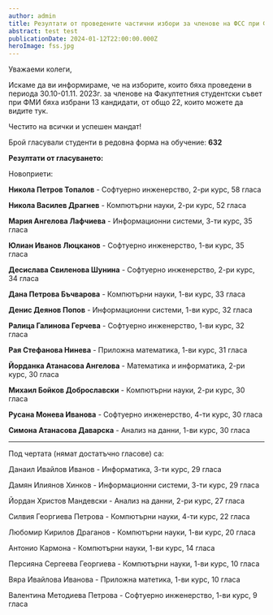 ```yaml
---
author: admin
title: Резултати от проведените частични избори за членове на ФСС при ФМИ 2023г.
abstract: test test
publicationDate: 2024-01-12T22:00:00.000Z
heroImage: fss.jpg
---
```


Уважаеми колеги,

Искаме да ви информираме, че на изборите, които бяха проведени в периода 30.10-01.11. 2023г. за членове на Факултетния
студентски съвет при ФМИ бяха избрани 13 кандидати, от общо 22, които можете да видите тук.

Честито на всички и успешен мандат!

Брой гласували студенти в редовна форма на обучение: **632**

**Резултати от гласуването:**

Новоприети:

**Никола Петров Топалов** - Софтуерно инженерство, 2-ри курс, 58 гласа

**Никола Василев Драгнев** - Компютърни науки, 2-ри курс, 52 гласа

**Мария Ангелова Лафчиева** - Информационни системи, 3-ти курс, 35 гласа

**Юлиан Иванов Люцканов** - Софтуерно инженерство, 1-ви курс, 35 гласа

**Десислава Свиленова Шунина** - Софтуерно инженерство, 2-ри курс, 34 гласа

**Дана Петрова Бъчварова** - Компютърни науки, 1-ви курс, 33 гласа

**Денис Деянов Попов** - Информационни системи, 1-ви курс, 32 гласа

**Ралица Галинова Герчева** - Софтуерно инженерство, 1-ви курс, 32 гласа

**Рая Стефанова Нинева** - Приложна математика, 1-ви курс, 31 гласа

**Йорданка Атанасова Ангелова** - Математика и информатика, 2-ри курс, 30 гласа

**Михаил Бойков Доброславски** - Компютърни науки, 2-ри курс, 30 гласа

**Русана Монева Иванова** - Софтуерно инженерство, 4-ти курс, 30 гласа

**Симона Атанасова Даварска** - Анализ на данни, 1-ви курс, 30 гласа

***

Под чертата (нямат достатъчно гласове) са:

Данаил Ивайлов Иванов - Информатика, 3-ти курс, 29 гласа

Дамян Илиянов Хинков - Информационни системи, 3-ти курс, 29 гласа

Йордан Христов Мандевски - Анализ на данни, 2-ри курс, 27 гласа

Силвия Георгиева Петрова - Компютърни науки, 4-ти курс, 22 гласа

Любомир Кирилов Драганов - Компютърни науки, 1-ви курс, 20 гласа

Антонио Кармона - Компютърни науки, 1-ви курс, 14 гласа

Персияна Сергеева Георгиева - Компютърни науки, 1-ви курс, 10 гласа

Вяра Ивайлова Иванова - Приложна матетика, 1-ви курс, 10 гласа

Валентина Методиева Петрова - Софтуерно инженерство, 1-ви курс, 9 гласа
